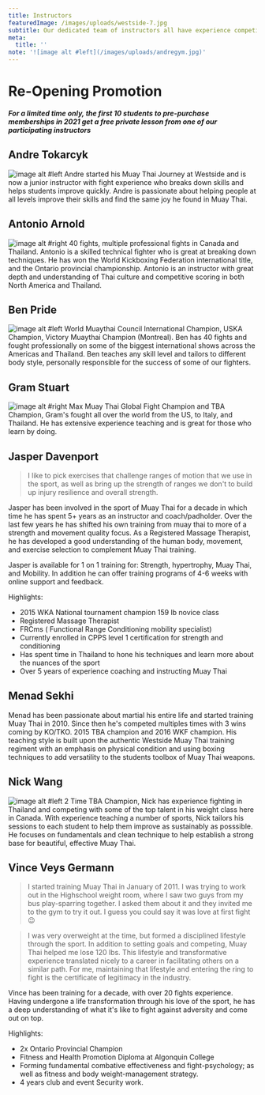 ```yaml
---
title: Instructors
featuredImage: /images/uploads/westside-7.jpg
subtitle: Our dedicated team of instructors all have experience competing, many have fought professionally and internationally
meta:
  title: ''
note: '![image alt #left](/images/uploads/andregym.jpg)'
---
```


# Re-Opening Promotion

**_***For a limited time only***, the first 10 students to pre-purchase memberships in 2021 get a free private lesson from one of our participating instructors_**

## Andre Tokarcyk

![image alt #left](/images/uploads/andregym.jpg)
Andre started his Muay Thai Journey at Westside and is now a junior instructor with fight experience who breaks down skills and helps students improve quickly. Andre is passionate about helping people at all levels improve their skills and find the same joy he found in Muay Thai.

## Antonio Arnold

![image alt #right](/images/uploads/antoniothumbs.jpg)
40 fights, multiple professional fights in Canada and Thailand. Antonio is a skilled technical fighter who is great at breaking down techniques. He has won the World Kickboxing Federation international title, and the Ontario provincial championship. Antonio is an instructor with great depth and understanding of Thai culture and competitive scoring in both North America and Thailand.

## Ben Pride

![image alt #left](/images/uploads/benpride.jpg)
World Muaythai Council International Champion, USKA Champion, Victory Muaythai Champion (Montreal). Ben has 40 fights and fought professionally on some of the biggest international shows across the Americas and Thailand. Ben teaches any skill level and tailors to different body style, personally responsible for the success of some of our fighters.

## Gram Stuart

![image alt #right](/images/uploads/grambelt.jpg)
Max Muay Thai Global Fight Champion and TBA Champion, Gram's fought all over the world from the US, to Italy, and Thailand. He has extensive experience teaching and is great for those who learn by doing.

## Jasper Davenport

> I like to pick exercises that challenge ranges of motion that we use in the sport, as well as bring up the strength of ranges we don't to build up injury resilience and overall strength.

Jasper has been involved in the sport of Muay Thai for a decade in which time he has spent 5+ years as an instructor and coach/padholder. Over the last few years he has shifted his own training from muay thai to more of a strength and movement quality focus. As a Registered Massage Therapist, he has developed a good understanding of the human body, movement, and exercise selection to complement Muay Thai training.

Jasper is available for 1 on 1 training for: Strength, hypertrophy, Muay Thai, and Mobility. In addition he can offer training programs of 4-6 weeks with online support and feedback.

Highlights:

- 2015 WKA National tournament champion 159 lb novice class
- Registered Massage Therapist
- FRCms ( Functional Range Conditioning mobility specialist)
- Currently enrolled in CPPS level 1 certification for strength and conditioning
- Has spent time in Thailand to hone his techniques and learn more about the nuances of the sport
- Over 5 years of experience coaching and instructing Muay Thai

## Menad Sekhi

Menad has been passionate about martial his entire life and started training Muay Thai in 2010. Since then he's competed multiples times with 3 wins coming by KO/TKO. 2015 TBA champion and 2016 WKF champion. His teaching style is built upon the authentic Westside Muay Thai training regiment with an emphasis on physical condition and using boxing techniques to add versatility to the students toolbox of Muay Thai weapons.

## Nick Wang

![image alt #left](/images/uploads/nickpose.jpg)
2 Time TBA Champion, Nick has experience fighting in Thailand and competing with some of the top talent in his weight class here in Canada. With experience teaching a number of sports, Nick tailors his sessions to each student to help them improve as sustainably as posssible. He focuses on fundamentals and clean technique to help establish a strong base for beautiful, effective Muay Thai.

## Vince Veys Germann

> I started training Muay Thai in January of 2011. I was trying to work out in the Highschool weight room, where I saw two guys from my bus play-sparring together. I asked them about it and they invited me to the gym to try it out. I guess you could say it was love at first fight 😉

> I was very overweight at the time, but formed a disciplined lifestyle through the sport. In addition to setting goals and competing, Muay Thai helped me lose 120 lbs. This lifestyle and transformative experience translated nicely to a career in facilitating others on a similar path. For me, maintaining that lifestyle and entering the ring to fight is the certificate of legitimacy in the industry.

Vince has been training for a decade, with over 20 fights experience. Having undergone a life transformation through his love of the sport, he has a deep understanding of what it's like to fight against adversity and come out on top.

Highlights:

- 2x Ontario Provincial Champion
- Fitness and Health Promotion Diploma at Algonquin College
- Forming fundamental combative effectiveness and fight-psychology; as well as fitness and body weight-management strategy.
- 4 years club and event Security work.
